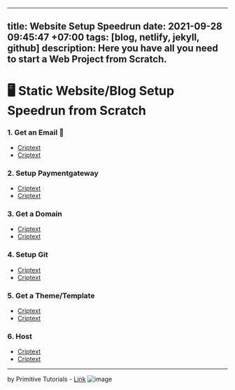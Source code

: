 
---
title: Website Setup Speedrun
date: 2021-09-28 09:45:47 +07:00
tags: [blog, netlify, jekyll, github]
description: Here you have all you need to start a Web Project from Scratch.
---

#  :desktop_computer: Static Website/Blog Setup Speedrun from Scratch


### 1. Get an Email :e-mail:
- [Criptext](https://github.com/nhn/tui.editor)
- [Criptext](https://github.com/nhn/tui.editor)

### 2. Setup Paymentgateway
- [Criptext](https://github.com/nhn/tui.editor)
- [Criptext](https://github.com/nhn/tui.editor)

### 3. Get a Domain
- [Criptext](https://github.com/nhn/tui.editor)
- [Criptext](https://github.com/nhn/tui.editor)

### 4. Setup Git
- [Criptext](https://github.com/nhn/tui.editor)
- [Criptext](https://github.com/nhn/tui.editor)

### 5. Get a Theme/Template
- [Criptext](https://github.com/nhn/tui.editor)
- [Criptext](https://github.com/nhn/tui.editor)

### 6. Host
- [Criptext](https://github.com/nhn/tui.editor)
- [Criptext](https://github.com/nhn/tui.editor)


---
by Primitive Tutorials - [Link](https://www.youtube.com/channel/UCMhW7mC8faCqTcRKbO0c7Cw)
 ![image](https://prim4t.art/wp-content/uploads/2021/08/LOGO3FAVI.png)

